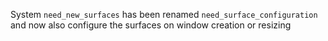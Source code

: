 System `need_new_surfaces` has been renamed `need_surface_configuration` and now also configure the surfaces on window creation or resizing

